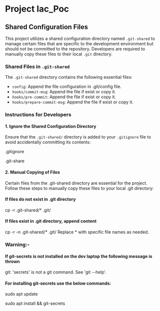 # Project Iac_Poc

## Shared Configuration Files

This project utilizes a shared configuration directory named `.git-shared` to manage certain files that are specific to the development environment but should not be committed to the repository. Developers are required to manually copy these files to their local `.git` directory.

### Shared Files in `.git-shared`

The `.git-shared` directory contains the following essential files:

- `config`: Append the file configuration in .git/config file. 
- `hooks/commit-msg`: Append the file if exist or copy it.
- `hooks/pre-commit`: Append the file if exist or copy it.
- `hooks/prepare-commit-msg`: Append the file if exist or copy it.

### Instructions for Developers

#### 1. Ignore the Shared Configuration Directory

Ensure that the `.git-shared/` directory is added to your `.gitignore` file to avoid accidentally committing its contents:

 .gitignore

.git-share



#### 2. Manual Copying of Files
Certain files from the .git-shared directory are essential for the project. Follow these steps to manually copy these files to your local .git directory:


#### If files do not exist in .git directory
cp -r .git-shared/* .git/

#### If files exist in .git directory, append content
cp -r -n .git-shared/* .git/
Replace * with specific file names as needed.

### Warning:- 

#### If git-secrets is not installed on the dev laptop the following message is thrown

git: 'secrets' is not a git command. See 'git --help'.

#### For installing git-secrets use the below commands:
sudo apt update

sudo apt install && git-secrets
